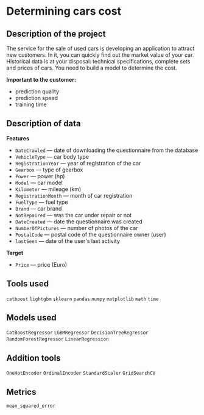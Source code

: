 # Determining cars cost

## Description of the project

The service for the sale of used cars is developing an application to attract new customers. In it, you can quickly find out the market value of your car. Historical data is at your disposal: technical specifications, complete sets and prices of cars. You need to build a model to determine the cost. 

**Important to the customer:**

- prediction quality
- prediction speed
- training time

## Description of data

**Features**

- `DateCrawled` — date of downloading the questionnaire from the database
- `VehicleType` — car body type
- `RegistrationYear` — year of registration of the car
- `Gearbox` — type of gearbox
- `Power` — power (hp)
- `Model` — car model
- `Kilometer` — mileage (km)
- `RegistrationMonth` — month of car registration
- `FuelType` — fuel type
- `Brand` — car brand
- `NotRepaired` — was the car under repair or not
- `DateCreated` — date the questionnaire was created
- `NumberOfPictures` — number of photos of the car
- `PostalCode` — postal code of the questionnaire owner (user)
- `lastSeen` — date of the user's last activity

**Target**

- `Price` — price (Euro)


## Tools used

`catboost` `lightgbm` `sklearn` `pandas` `numpy` `matplotlib` `math` `time`

## Models used

`CatBoostRegressor` `LGBMRegressor` `DecisionTreeRegressor` `RandomForestRegressor` `LinearRegression`

## Addition tools

`OneHotEncoder` `OrdinalEncoder` `StandardScaler` `GridSearchCV`

## Metrics

`mean_squared_error`
